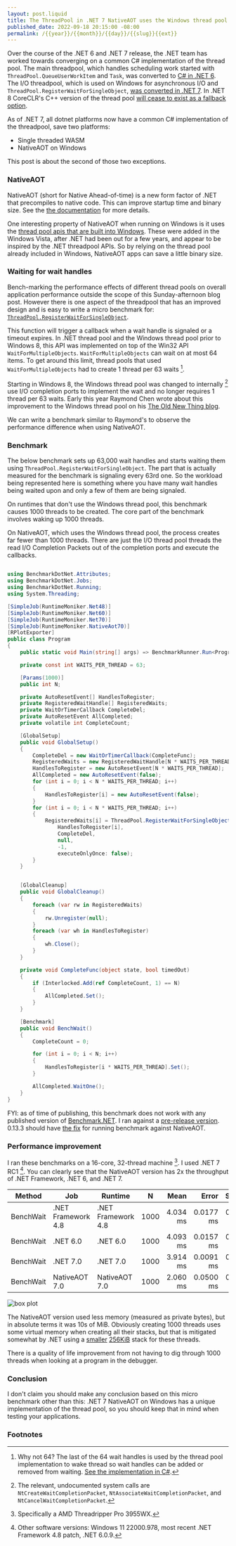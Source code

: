 ```yaml
---
layout: post.liquid
title: The ThreadPool in .NET 7 NativeAOT uses the Windows thread pool
published_date: 2022-09-18 20:15:00 -08:00
permalink: /{{year}}/{{month}}/{{day}}/{{slug}}{{ext}}
---
```


Over the course of the .NET 6 and .NET 7 release, the .NET team has worked
towards converging on a common C# implementation of the thread pool. The main
threadpool, which handles scheduling work started with
`ThreadPool.QueueUserWorkItem` and `Task`, was converted to
[C# in .NET 6](https://github.com/dotnet/runtime/pull/38225). The I/O threadpool,
which is used on Windows for asynchronous I/O and
`ThreadPool.RegisterWaitForSingleObject`,
[was converted in .NET 7](https://github.com/dotnet/runtime/pull/64834).
In .NET 8 CoreCLR's C++ version of the thread pool
[will cease to exist as a fallback option](https://github.com/dotnet/runtime/pull/71719).

As of .NET 7, all dotnet platforms now have a common C# implementation of the threadpool,
save two platforms:

* Single threaded WASM
* NativeAOT on Windows

This post is about the second of those two exceptions.

### NativeAOT

NativeAOT (short for Native Ahead-of-time) is a new form factor of .NET that
precompiles to native code. This can improve startup time and binary size.
See the
[the documentation](https://learn.microsoft.com/dotnet/core/deploying/native-aot/)
for more details.

One interesting property of NativeAOT when running on Windows is it uses the
[thread pool apis that are built into Windows](https://learn.microsoft.com/windows/win32/procthread/thread-pools).
These were added in the Windows Vista, after .NET had been out for a
few years, and appear to be inspired by the .NET threadpool APIs.
So by relying on the thread pool already included in Windows,
NativeAOT apps can save a little binary size.

### Waiting for wait handles

Bench-marking the performance effects of different thread pools on overall
application performance outside the scope of this Sunday-afternoon blog post.
However there is one aspect of the threadpool that has an improved design and is
easy to write a micro benchmark for:
[`ThreadPool.RegisterWaitForSingleObject`](https://learn.microsoft.com/dotnet/api/system.threading.threadpool.registerwaitforsingleobject?view=net-7.0).

This function will trigger a callback when a wait handle is signaled or a timeout
expires. In .NET thread pool and the Windows thread pool prior to Windows 8, this
API was implemented on top of the Win32 API `WaitForMultipleObjects`.
`WaitForMultipleObjects` can wait on at most 64 items. To get around this limit,
thread pools that used `WaitForMultipleObjects` had to create 1 thread per 63
waits [^1].

Starting in Windows 8, the Windows thread pool was changed to internally [^2] use
I/O completion ports to implement the wait and no longer requires 1 thread per
63 waits. Early this year Raymond Chen wrote about this improvement to the
Windows thread pool on his
[The Old New Thing blog](https://devblogs.microsoft.com/oldnewthing/20220406-00/?p=106434).

We can write a benchmark similar to Raymond's to observe the performance
difference when using NativeAOT.

### Benchmark

The below benchmark sets up 63,000 wait handles and starts waiting them using
`ThreadPool.RegisterWaitForSingleObject`. The part that is actually measured for
the benchmark is signaling every 63rd one. So the workload being represented here
is something where you have many wait handles being waited upon and only a few
of them are being signaled.

On runtimes that don't use the Windows thread pool, this benchmark causes 1000
threads to be created. The core part of the benchmark involves waking up 1000
threads.

On NativeAOT, which uses the Windows thread pool, the process creates far
fewer than 1000 threads. There are just the I/O thread pool threads the read
I/O Completion Packets out of the completion ports and execute the callbacks.

```c#

using BenchmarkDotNet.Attributes;
using BenchmarkDotNet.Jobs;
using BenchmarkDotNet.Running;
using System.Threading;

[SimpleJob(RuntimeMoniker.Net48)]
[SimpleJob(RuntimeMoniker.Net60)]
[SimpleJob(RuntimeMoniker.Net70)]
[SimpleJob(RuntimeMoniker.NativeAot70)]
[RPlotExporter]
public class Program
{
    public static void Main(string[] args) => BenchmarkRunner.Run<Program>(null, args);

    private const int WAITS_PER_THREAD = 63;

    [Params(1000)]
    public int N;

    private AutoResetEvent[] HandlesToRegister;
    private RegisteredWaitHandle[] RegisteredWaits;
    private WaitOrTimerCallback CompleteDel;
    private AutoResetEvent AllCompleted;
    private volatile int CompleteCount;

    [GlobalSetup]
    public void GlobalSetup()
    {
        CompleteDel = new WaitOrTimerCallback(CompleteFunc);
        RegisteredWaits = new RegisteredWaitHandle[N * WAITS_PER_THREAD];
        HandlesToRegister = new AutoResetEvent[N * WAITS_PER_THREAD];
        AllCompleted = new AutoResetEvent(false);
        for (int i = 0; i < N * WAITS_PER_THREAD; i++)
        {
            HandlesToRegister[i] = new AutoResetEvent(false);
        }
        for (int i = 0; i < N * WAITS_PER_THREAD; i++)
        {
            RegisteredWaits[i] = ThreadPool.RegisterWaitForSingleObject(
                HandlesToRegister[i],
                CompleteDel,
                null,
                -1,
                executeOnlyOnce: false);
        }
    }


    [GlobalCleanup]
    public void GlobalCleanup()
    {
        foreach (var rw in RegisteredWaits)
        {
            rw.Unregister(null);
        }
        foreach (var wh in HandlesToRegister)
        {
            wh.Close();
        }
    }

    private void CompleteFunc(object state, bool timedOut)
    {
        if (Interlocked.Add(ref CompleteCount, 1) == N)
        {
            AllCompleted.Set();
        }
    }

    [Benchmark]
    public void BenchWait()
    {
        CompleteCount = 0;

        for (int i = 0; i < N; i++)
        {
            HandlesToRegister[i * WAITS_PER_THREAD].Set();
        }

        AllCompleted.WaitOne();
    }
}
```

FYI: as of time of publishing, this benchmark does not work with any published
version of [Benchmark.NET](https://benchmarkdotnet.org/). I ran against a
[pre-release version](https://github.com/dotnet/BenchmarkDotNet/tree/b525ba3d27fb4a471280256cbd9f0013c97d1281/).
0.13.3 should have
[the fix](https://github.com/dotnet/BenchmarkDotNet/pull/2095)
for running benchmark against NativeAOT.

### Performance improvement

I ran these benchmarks on a 16-core, 32-thread machine [^3]. I used .NET 7 RC1 [^4].
You can clearly see that the NativeAOT version has 2x the throughput of .NET
Framework, .NET 6, and .NET 7.


|    Method |                Job |            Runtime |    N |     Mean |     Error |    StdDev |   Median |
|---------- |------------------- |------------------- |----- |---------:|----------:|----------:|---------:|
| BenchWait | .NET Framework 4.8 | .NET Framework 4.8 | 1000 | 4.034 ms | 0.0177 ms | 0.0166 ms | 4.031 ms |
| BenchWait |           .NET 6.0 |           .NET 6.0 | 1000 | 4.093 ms | 0.0157 ms | 0.0147 ms | 4.093 ms |
| BenchWait |           .NET 7.0 |           .NET 7.0 | 1000 | 3.914 ms | 0.0091 ms | 0.0085 ms | 3.914 ms |
| BenchWait |      NativeAOT 7.0 |      NativeAOT 7.0 | 1000 | 2.060 ms | 0.0500 ms | 0.1474 ms | 2.132 ms |

![box plot](/images/windows-threadpool-wait.png)

The NativeAOT version used less memory (measured as private bytes), but in
absolute terms it was 10s of MiB. Obviously creating 1000 threads uses some
virtual memory when creating all their stacks, but that is mitigated somewhat
by .NET using a
[smaller](https://github.com/dotnet/runtime/blob/5fb45c561481cf3cbfca781ddcd8317db6a82d5d/src/libraries/System.Private.CoreLib/src/System/Threading/PortableThreadPool.WaitThread.cs#L188)
[256KiB](https://github.com/dotnet/runtime/blob/5fb45c561481cf3cbfca781ddcd8317db6a82d5d/src/libraries/System.Private.CoreLib/src/System/Threading/PortableThreadPool.cs#L17)
stack for these threads.

There is a quality of life improvement from not having to dig through 1000
threads when looking at a program in the debugger.

### Conclusion

I don't claim you should make any conclusion based on this micro benchmark other
than this: .NET 7 NativeAOT on Windows has a unique implementation of the thread
pool, so you should keep that in mind when testing your applications.

### Footnotes

[^1]: Why not 64? The last of the 64 wait handles is used by the thread pool
      implementation to wake thread so wait handles can be added or removed
      from waiting.
      [See the implementation in C#](https://github.com/dotnet/runtime/blob/5fb45c561481cf3cbfca781ddcd8317db6a82d5d/src/libraries/System.Private.CoreLib/src/System/Threading/PortableThreadPool.WaitThread.cs#L176).

[^2]: The relevant, undocumented system calls are `NtCreateWaitCompletionPacket`,
     `NtAssociateWaitCompletionPacket`, and `NtCancelWaitCompletionPacket`.

[^3]: Specifically a AMD Threadripper Pro 3955WX.

[^4]: Other software versions: Windows 11 22000.978, most recent .NET Framework
      4.8 patch, .NET 6.0.9.
